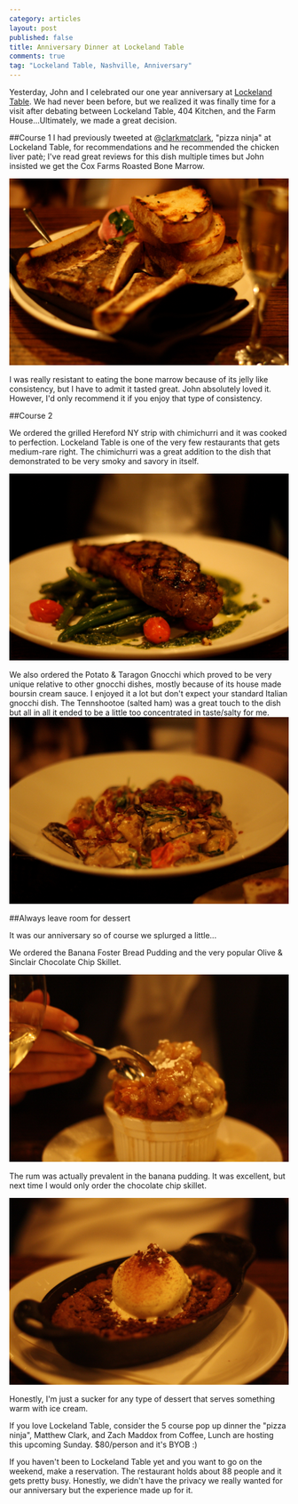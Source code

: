 ```yaml
---
category: articles
layout: post
published: false
title: Anniversary Dinner at Lockeland Table
comments: true
tag: "Lockeland Table, Nashville, Anniversary"
---
```


Yesterday, John and I celebrated our one year anniversary at [Lockeland Table](http://lockelandtable.com). We had never been before, but we realized it was finally time for a visit after debating between Lockeland Table, 404 Kitchen, and the Farm House...Ultimately, we made a great decision. 

##Course 1
I had previously tweeted at @[clarkmatclark](https://twitter.com/clarkmatclark), "pizza ninja" at Lockeland Table, for recommendations and he recommended the chicken liver patè; I've read great reviews for this dish multiple times but John insisted we get the Cox Farms Roasted Bone Marrow. 

![bonemarrowLT.JPG](/images/bonemarrowLT.JPG)

I was really resistant to eating the bone marrow because of its jelly like consistency, but I have to admit it tasted great. John absolutely loved it. However, I'd only recommend it if you enjoy that type of consistency.

##Course 2

We ordered the grilled Hereford NY strip with chimichurri and it was cooked to perfection. Lockeland Table is one of the very few restaurants that gets medium-rare right. The chimichurri was a great addition to the dish that demonstrated to be very smoky and savory in itself. 

![NYSTRIPLT.jpg](/images/NYSTRIPLT.jpg)

We also ordered the Potato & Taragon Gnocchi which proved to be very unique relative to other gnocchi dishes, mostly because of its house made boursin cream sauce. I enjoyed it a lot but don't expect your standard Italian gnocchi dish. The Tennshootoe (salted ham) was a great touch to the dish but all in all it ended to be a little too concentrated in taste/salty for me.
![GNOCCHILT.jpg](/images/GNOCCHILT.jpg)

##Always leave room for dessert

It was our anniversary so of course we splurged a little...

We ordered the Banana Foster Bread Pudding and the very popular Olive & Sinclair Chocolate Chip Skillet. 

![BANANAbpudding.jpg](/images/BANANAbpudding.jpg)

The rum was actually prevalent in the banana pudding. It was excellent, but next time I would only order the chocolate chip skillet. 

![Chocolatechipskillet.jpg](/images/Chocolatechipskillet.jpg)

Honestly, I'm just a sucker for any type of dessert that serves something warm with ice cream. 


If you love Lockeland Table, consider the 5 course pop up dinner the "pizza ninja", Matthew Clark, and Zach Maddox from Coffee, Lunch are hosting this upcoming Sunday. $80/person and it's BYOB :) 

If you haven't been to Lockeland Table yet and you want to go on the weekend, make a reservation. The restaurant holds about 88 people and it gets pretty busy. Honestly, we didn't have the privacy we really wanted for our anniversary but the experience made up for it. 